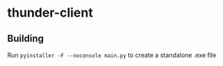# thunder-client

## Building

Run `pyinstaller -F --noconsole main.py` to create a standalone .exe file

